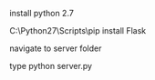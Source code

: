 install python 2.7

C:\Python27\Scripts\pip install Flask

navigate to server folder

type python server.py
